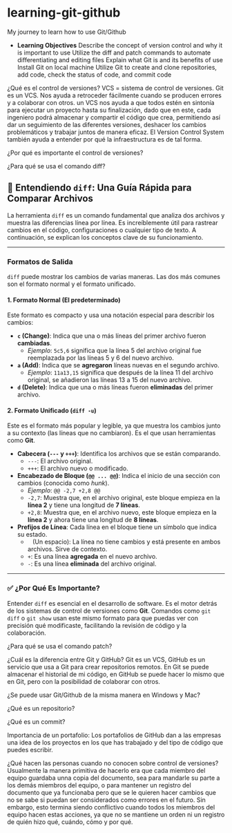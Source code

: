 # learning-git-github
My journey to learn how to use Git/Github

* **Learning Objectives**
Describe the concept of version control and why it is important to use
Utilize the diff and patch commands to automate differentiating and editing files
Explain what Git is and its benefits of use
Install Git on local machine
Utilize Git to create and clone repositories, add code, check the status of code, and commit code

¿Qué es el control de versiones? 
VCS = sistema de control de versiones. Git es un VCS. 
Nos ayuda a retroceder fácilmente cuando se producen errores y a colaborar con otros. 
un VCS nos ayuda a que todos estén en sintonía para ejecutar un proyecto hasta su finalización, dado que en este, cada ingeniero podrá almacenar y compartir el código que crea, permitiendo así dar un seguimiento de las diferentes versiones, deshacer los cambios problemáticos y trabajar juntos de manera eficaz. El Version Control System también ayuda a entender por qué la infraestructura es de tal forma. 

¿Por qué es importante el control de versiones? 

¿Para qué se usa el comando diff? 
## 🔎 Entendiendo `diff`: Una Guía Rápida para Comparar Archivos

La herramienta `diff` es un comando fundamental que analiza dos archivos y muestra las diferencias línea por línea. Es increíblemente útil para rastrear cambios en el código, configuraciones o cualquier tipo de texto. A continuación, se explican los conceptos clave de su funcionamiento.

***

### Formatos de Salida

`diff` puede mostrar los cambios de varias maneras. Las dos más comunes son el formato normal y el formato unificado.

#### 1. Formato Normal (El predeterminado)

Este formato es compacto y usa una notación especial para describir los cambios:

* **`c` (Change)**: Indica que una o más líneas del primer archivo fueron **cambiadas**.
    * *Ejemplo*: `5c5,6` significa que la línea 5 del archivo original fue reemplazada por las líneas 5 y 6 del nuevo archivo.
* **`a` (Add)**: Indica que se **agregaron** líneas nuevas en el segundo archivo.
    * *Ejemplo*: `11a13,15` significa que después de la línea 11 del archivo original, se añadieron las líneas 13 a 15 del nuevo archivo.
* **`d` (Delete)**: Indica que una o más líneas fueron **eliminadas** del primer archivo.

#### 2. Formato Unificado (`diff -u`)

Este es el formato más popular y legible, ya que muestra los cambios junto a su contexto (las líneas que no cambiaron). Es el que usan herramientas como **Git**.

* **Cabecera (`---` y `+++`)**: Identifica los archivos que se están comparando.
    * `---`: El archivo original.
    * `+++`: El archivo nuevo o modificado.
* **Encabezado de Bloque (`@@ ... @@`)**: Indica el inicio de una sección con cambios (conocida como *hunk*).
    * *Ejemplo*: `@@ -2,7 +2,8 @@`
    * `-2,7`: Muestra que, en el archivo original, este bloque empieza en la **línea 2** y tiene una longitud de **7 líneas**.
    * `+2,8`: Muestra que, en el archivo nuevo, este bloque empieza en la **línea 2** y ahora tiene una longitud de **8 líneas**.
* **Prefijos de Línea**: Cada línea en el bloque tiene un símbolo que indica su estado.
    * ` ` (Un espacio): La línea no tiene cambios y está presente en ambos archivos. Sirve de contexto.
    * `+`: Es una línea **agregada** en el nuevo archivo.
    * `-`: Es una línea **eliminada** del archivo original.

***

### ✅ ¿Por Qué Es Importante?

Entender `diff` es esencial en el desarrollo de software. Es el motor detrás de los sistemas de control de versiones como **Git**. Comandos como `git diff` o `git show` usan este mismo formato para que puedas ver con precisión qué modificaste, facilitando la revisión de código y la colaboración.

¿Para qué se usa el comando patch? 

¿Cuál es la diferencia entre Git y GitHub? 
Git es un VCS, GitHub es un servicio que usa a Git para crear repositorios remotos. En Git se puede almacenar el historial de mi código, en GitHub se puede hacer lo mismo que en Git, pero con la posibilidad de colaborar con otros. 

¿Se puede usar Git/Github de la misma manera en Windows y Mac? 

¿Qué es un repositorio? 

¿Qué es un commit? 

Importancia de un portafolio: 
Los portafolios de GitHub dan a las empresas una idea de los proyectos en los que has trabajado y del tipo de código que puedes escribir.  

¿Qué hacen las personas cuando no conocen sobre control de versiones? 
Usualmente la manera primitiva de hacerlo era que cada miembro del equipo guardaba unna copia del documento, sea para mandarle su parte a los demás miembros del equipo, o para mantener un registro del documento que ya funcionaba pero que se le quieren hacer cambios que no se sabe si puedan ser considerados como errores en el futuro. Sin embargo, esto termina siendo conflictivo cuando todos los miembros del equipo hacen estas acciones, ya que no se mantiene un orden ni un registro de quién hizo qué, cuándo, cómo y por qué. 

